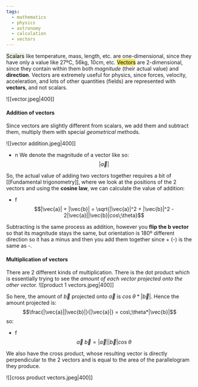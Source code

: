 ```yaml
---
tags:
  - mathematics
  - physics
  - astronomy
  - calculation
  - vectors
---
```

<mark style="background: #eaf2e3;">Scalars</mark> like temperature, mass, length, etc. are one-dimensional, since they have only a value like 27ºC, 56kg, 10cm, etc. <mark style="background: #f2e863;">Vectors</mark> are 2-dimensional, since they contain within them both *magnitude* (their actual value) and **direction**. Vectors are extremely useful for physics, since forces, velocity, acceleration, and lots of other quantities (fields) are represented with **vectors**, and not scalars. 

![[vector.jpeg|400]]

#### Addition of vectors
Since vectors are slightly different from scalars, we add them and subtract them, multiply them with special *geometrical* methods. 

![[vector addition.jpeg|400]]

- n We denote the magnitude of a vector like so:$$|\vec{a}|$$

So, the actual value of adding two vectors together requires a bit of [[Fundamental trigonometry]], where we look at the positions of the 2 vectors and using the **cosine law**, we can calculate the value of addition:
- f $$|\vec{a}| + |\vec{b}| = \sqrt{|\vec{a}|^2 + |\vec{b}|^2 - 2|\vec{a}||\vec{b}|cos\;\theta}$$

Subtracting is the same process as addition, however you **flip the b vector** so that its magnitude stays the same, but orientation is 180º different direction so it has a minus and then you add them together since + (-) is the same as -.

#### Multiplication of vectors
There are 2 different kinds of multiplication. There is the dot product which is essentially trying to see the *amount of each vector projected onto the other vector.*
![[product 1 vectors.jpeg|400]]

So here, the amount of $\vec{b}$ projected onto $\vec{a}$ is $cos\;\theta*|\vec{b}|$. Hence the amount projected is:$$\frac{|\vec{a}||\vec{b}|}{|\vec{a}|} = cos\;\theta*|\vec{b}|$$ so:
- f $$\vec{a}\;\vec{b} = |\vec{a}||\vec{b}|cos\;\theta$$

We also have the cross product, whose resulting vector is directly perpendicular to the 2 vectors and is equal to the area of the parallelogram they produce.

![[cross product vectors.jpeg|400]]
